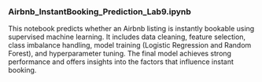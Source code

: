 ### Airbnb_InstantBooking_Prediction_Lab9.ipynb  
This notebook predicts whether an Airbnb listing is instantly bookable using supervised machine learning. It includes data cleaning, feature selection, class imbalance handling, model training (Logistic Regression and Random Forest), and hyperparameter tuning. The final model achieves strong performance and offers insights into the factors that influence instant booking.
